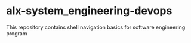 # alx-system_engineering-devops
This repository contains shell navigation basics for software engineering program
